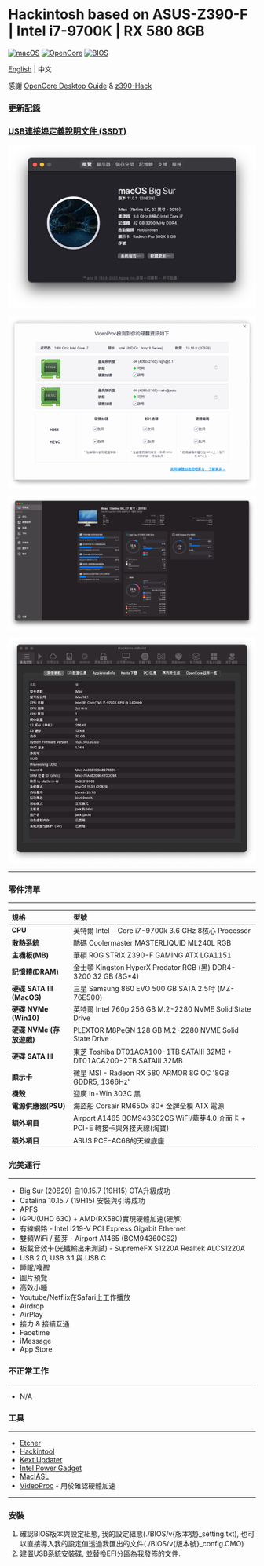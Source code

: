 # Hackintosh based on ASUS-Z390-F | Intel i7-9700K | RX 580 8GB
[![macOS](https://img.shields.io/badge/macOS-11.0.1-orange)](https://www.apple.com/macos/catalina/)
[![OpenCore](https://img.shields.io/badge/Opencore-0.6.3-yellow)](https://github.com/acidanthera/OpenCorePkg)
[![BIOS](https://img.shields.io/badge/BIOS-v1502-brightgreen)](https://www.asus.com/tw/Motherboards/ROG-STRIX-Z390-F-GAMING/HelpDesk_BIOS/)

[English](https://github.com/liaojack8/ASUS-Z390F-Hack) | 中文

感謝 [OpenCore Desktop Guide](https://dortania.github.io/OpenCore-Install-Guide/config.plist/coffee-lake.html) & [z390-Hack](https://github.com/leto1210/z390-Hack)

### [更新記錄](./changelog.md)

### [USB連接埠定義說明文件 (SSDT)](./USB_Mapping.md)

![About Mac](./Images/AboutMac_11.0.1.png)

![Hard Acceleration](./Images/VideoProc_11.0.1.png)

![Sensei](./Images/Sensei_11.0.1.png)

![HackintoshBuild](./Images/HackintoshBuild_11.0.1.png)

---
### 零件清單
---
規格|型號
:----|:----
**CPU** | 英特爾 Intel - Core i7-9700k 3.6 GHz 8核心 Processor
**散熱系統** | 酷碼 Coolermaster MASTERLIQUID ML240L RGB
**主機板(MB)** | 華碩 ROG STRIX Z390-F GAMING ATX LGA1151
**記憶體(DRAM)** | 金士頓 Kingston HyperX Predator RGB (黑) DDR4-3200 32 GB (8G*4)
**硬碟 SATA III (MacOS)** | 三星 Samsung 860 EVO 500 GB SATA 2.5吋 (MZ-76E500)
**硬碟 NVMe (Win10)** | 英特爾 Intel 760p 256 GB M.2-2280 NVME Solid State Drive
**硬碟 NVMe (存放遊戲)** | PLEXTOR M8PeGN 128 GB M.2-2280 NVME Solid State Drive
**硬碟 SATA III** | 東芝 Toshiba DT01ACA100-1TB SATAIII 32MB + DT01ACA200-2TB SATAIII 32MB
**顯示卡** | 微星 MSI - Radeon RX 580 ARMOR 8G OC '8GB GDDR5, 1366Hz'
**機殼** | 迎廣 In-Win 303C 黑
**電源供應器(PSU)** | 海盜船 Corsair RM650x 80+ 金牌全模 ATX 電源
**額外項目** | Airport A1465 BCM943602CS WiFi/藍芽4.0 介面卡 + PCI-E 轉接卡與外接天線(淘寶)
**額外項目** | ASUS PCE-AC68的天線底座

### 完美運行
---
* Big Sur (20B29) 自10.15.7 (19H15) OTA升級成功
* Catalina 10.15.7 (19H15) 安裝與引導成功
* APFS
* iGPU(UHD 630) + AMD(RX580)實現硬體加速(硬解)
* 有線網路 - Intel I219-V PCI Express Gigabit Ethernet
* 雙頻WiFi / 藍芽 - Airport A1465 (BCM94360CS2)
* 板載音效卡(光纖輸出未測試) - SupremeFX S1220A Realtek ALCS1220A
* USB 2.0, USB 3.1 與 USB C
* 睡眠/喚醒
* 圖片預覽
* 高效小睡
* Youtube/Netflix在Safari上工作播放
* Airdrop
* AirPlay
* 接力 & 接續互通
* Facetime
* iMessage
* App Store
  
### 不正常工作 
---
* N/A
  
### 工具
---
* [Etcher](https://www.balena.io/etcher/)
* [Hackintool](http://headsoft.com.au/download/mac/Hackintool.zip)
* [Kext Updater](https://www.kextupdater.de/)
* [Intel Power Gadget](https://software.intel.com/en-us/articles/intel-power-gadget)
* [MacIASL](http://sourceforge.net/projects/maciasl)
* [VideoProc](https://www.videoproc.com/) - 用於確認硬體加速
---
### 安裝
1. 確認BIOS版本與設定組態, 我的設定組態(./BIOS/v{版本號}_setting.txt), 也可以直接導入我的設定值透過我匯出的文件(./BIOS/v{版本號}_config.CMO)
2. 建置USB系統安裝碟, 並替換EFI分區為我發佈的文件.
